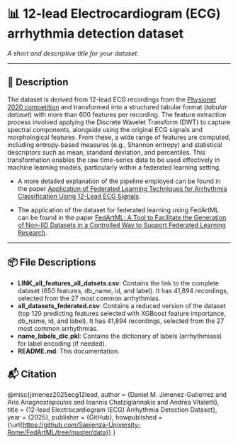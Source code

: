 # 📊 12-lead Electrocardiogram (ECG) arrhythmia detection dataset

_A short and descriptive title for your dataset._

---

## 📄 Description

The dataset is derived from 12-lead ECG recordings from the [Physionet 2020 competition](https://physionet.org/content/challenge-2020/1.0.2/) and transformed into a structured tabular format (*tabular dataset*) with more than 600 features per recording. The feature extraction process involved applying the Discrete Wavelet Transform (DWT) to capture spectral components, alongside using the original ECG signals and morphological features. From these, a wide range of features are computed, including entropy-based measures (e.g., Shannon entropy) and statistical descriptors such as mean, standard deviation, and percentiles. This transformation enables the raw time-series data to be used effectively in machine learning models, particularly within a federated learning setting.

- A more detailed explanation of the pipeline employed can be found in the paper [Application of Federated Learning Techniques for Arrhythmia Classification Using 12-Lead ECG Signals](https://arxiv.org/pdf/2208.10993).

- The application of the dataset for federated learning using FedArtML can be found in the paper [FedArtML: A Tool to Facilitate the Generation of Non-IID Datasets in a Controlled Way to Support Federated Learning Research](https://ieeexplore.ieee.org/document/10549893/).
---

## 📦 File Descriptions


- **LINK_all_features_all_datsets.csv**: Contains the link to the complete dataset (650 features, db_name, id, and label). It has 41,894 recordings, selected from the 27 most common arrhythmias. 
- **all_datasets_federated.csv**: Contains a reduced version of the dataset (top 120 predicting features selected with XGBoost feature importance, db_name, id, and label). It has 41,894 recordings, selected from the 27 most common arrhythmias.
- **name_labels_dic.pkl**: Contains the dictionary of labels (arrhythmiass) for label encoding (if needed).
- **README.md**: This documentation.

## 📬 Citation

@misc{jimenez2025ecg12lead,
  author       = {Daniel M. Jimenez-Gutierrez and Aris Anagnostopoulos and Ioannis Chatzigiannakis and Andrea Vitaletti},
  title        = {12-lead Electrocardiogram (ECG) Arrhythmia Detection Dataset},
  year         = {2025},
  publisher    = {GitHub},
  howpublished = {\url{https://github.com/Sapienza-University-Rome/FedArtML/tree/master/data}}
}
